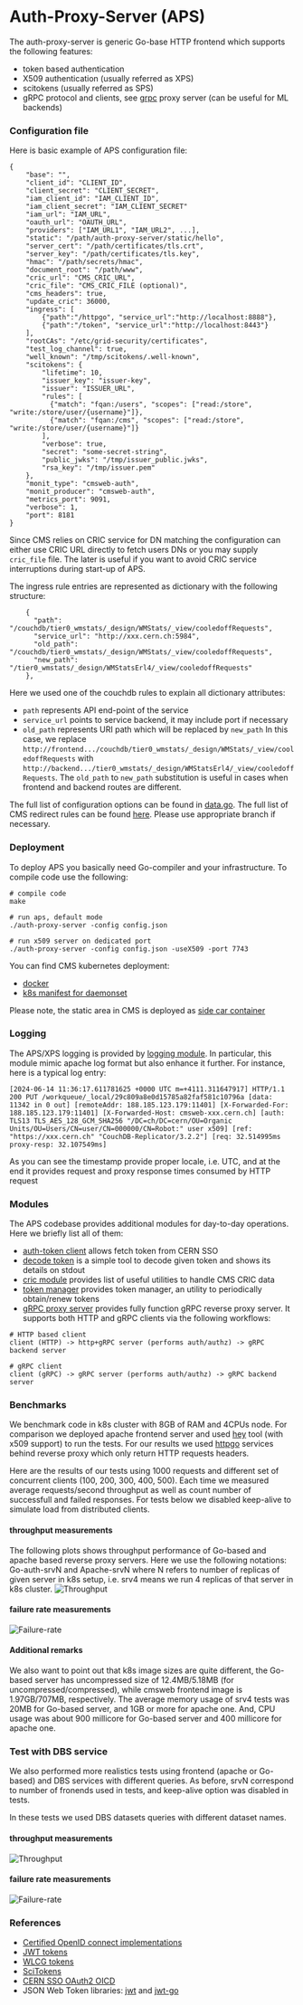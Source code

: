 # Auth-Proxy-Server (APS)
The auth-proxy-server is generic Go-base HTTP frontend which supports the
following features:
- token based authentication
- X509 authentication (usually referred as XPS)
- scitokens (usually referred as SPS)
- gRPC protocol and clients, see [grpc](grpc/README.md) proxy server
(can be useful for ML backends)

### Configuration file
Here is basic example of APS configuration file:
```
{
    "base": "",
    "client_id": "CLIENT_ID",
    "client_secret": "CLIENT_SECRET",
    "iam_client_id": "IAM_CLIENT_ID",
    "iam_client_secret": "IAM_CLIENT_SECRET"
    "iam_url": "IAM_URL",
    "oauth_url": "OAUTH_URL",
    "providers": ["IAM_URL1", "IAM_URL2", ...],
    "static": "/path/auth-proxy-server/static/hello",
    "server_cert": "/path/certificates/tls.crt",
    "server_key": "/path/certificates/tls.key",
    "hmac": "/path/secrets/hmac",
    "document_root": "/path/www",
    "cric_url": "CMS_CRIC_URL",
    "cric_file": "CMS_CRIC_FILE (optional)",
    "cms_headers": true,
    "update_cric": 36000,
    "ingress": [
        {"path":"/httpgo", "service_url":"http://localhost:8888"},
        {"path":"/token", "service_url":"http://localhost:8443"}
    ],
    "rootCAs": "/etc/grid-security/certificates",
    "test_log_channel": true,
    "well_known": "/tmp/scitokens/.well-known",
    "scitokens": {
        "lifetime": 10,
        "issuer_key": "issuer-key",
        "issuer": "ISSUER_URL",
        "rules": [
          {"match": "fqan:/users", "scopes": ["read:/store", "write:/store/user/{username}"]},
          {"match": "fqan:/cms", "scopes": ["read:/store", "write:/store/user/{username}"]}
        ],
        "verbose": true,
        "secret": "some-secret-string",
        "public_jwks": "/tmp/issuer_public.jwks",
        "rsa_key": "/tmp/issuer.pem"
    },
    "monit_type": "cmsweb-auth",
    "monit_producer": "cmsweb-auth",
    "metrics_port": 9091,
    "verbose": 1,
    "port": 8181
}
```
Since CMS relies on CRIC service for DN matching the configuration can either
use CRIC URL directly to fetch users DNs or you may supply `cric_file` file.
The later is useful if you want to avoid CRIC service interruptions during
start-up of APS.

The ingress rule entries are represented as dictionary with the following
structure:
```
    {
      "path": "/couchdb/tier0_wmstats/_design/WMStats/_view/cooledoffRequests",
      "service_url": "http://xxx.cern.ch:5984",
      "old_path": "/couchdb/tier0_wmstats/_design/WMStats/_view/cooledoffRequests",
      "new_path": "/tier0_wmstats/_design/WMStatsErl4/_view/cooledoffRequests"
    },
```
Here we used one of the couchdb rules to explain all dictionary attributes:
- `path` represents API end-point of the service
- `service_url` points to service backend, it may include port if necessary
- `old_path` represents URI path which will be replaced by `new_path`
In this case, we replace `http://frontend.../couchdb/tier0_wmstats/_design/WMStats/_view/cooledoffRequests`
with `http://backend.../tier0_wmstats/_design/WMStatsErl4/_view/cooledoffRequests`.
The `old_path` to `new_path` substitution is useful in cases when frontend
and backend routes are different.

The full list of configuration options can be found in [data.go](../data.go).
The full list of CMS redirect rules can be found
[here](https://gitlab.cern.ch/cmsweb-k8s/services_config/-/tree/preprod/auth-proxy-server?ref_type=heads).
Please use appropriate branch if necessary.

### Deployment
To deploy APS you basically need Go-compiler and your infrastructure.
To compile code use the following:
```
# compile code
make

# run aps, default mode
./auth-proxy-server -config config.json

# run x509 server on dedicated port
./auth-proxy-server -config config.json -useX509 -port 7743
```
You can find CMS kubernetes deployment:
- [docker](https://github.com/dmwm/CMSKubernetes/blob/master/docker/auth-proxy-server/Dockerfile)
- [k8s manifest for daemonset](https://github.com/dmwm/CMSKubernetes/blob/master/kubernetes/cmsweb/daemonset/auth-proxy-server.yaml)

Please note, the static area in CMS is deployed as 
[side car container](https://github.com/dmwm/CMSKubernetes/blob/master/kubernetes/cmsweb/daemonset/auth-proxy-server.yaml#L143)

### Logging
The APS/XPS logging is provided by
[logging module](../logging/logging.go). In particular, this module mimic
apache log format but also enhance it further. For instance, here is a typical
log entry:
```
[2024-06-14 11:36:17.611781625 +0000 UTC m=+4111.311647917] HTTP/1.1 200 PUT /workqueue/_local/29c809a8e0d15785a82faf581c10796a [data: 11342 in 0 out] [remoteAddr: 188.185.123.179:11401] [X-Forwarded-For: 188.185.123.179:11401] [X-Forwarded-Host: cmsweb-xxx.cern.ch] [auth: TLS13 TLS_AES_128_GCM_SHA256 "/DC=ch/DC=cern/OU=Organic Units/OU=Users/CN=user/CN=000000/CN=Robot:" user x509] [ref: "https://xxx.cern.ch" "CouchDB-Replicator/3.2.2"] [req: 32.514995ms proxy-resp: 32.107549ms]
```
As you can see the timestamp provide proper locale, i.e. UTC, and at the end it
provides request and proxy response times consumed by HTTP request

### Modules
The APS codebase provides additional modules for day-to-day operations. Here we
briefly list all of them:
- [auth-token client](client/README.md) allows fetch token from CERN SSO
- [decode token](decode/README.md) is a simple tool to decode given token and shows its details
  on stdout
- [cric module](cric/README.md) provides list of useful utilities to handle CMS
  CRIC data
- [token manager](manager/README.md) provides token manager, an utility to
  periodically obtain/renew tokens 
- [gRPC proxy server](grpc/README.md) provides fully function gRPC reverse
  proxy server. It supports both HTTP and gRPC clients via the following
  workflows:
```
# HTTP based client
client (HTTP) -> http+gRPC server (performs auth/authz) -> gRPC backend server

# gRPC client
client (gRPC) -> gRPC server (performs auth/authz) -> gRPC backend server
```

### Benchmarks
We benchmark code in k8s cluster with 8GB of RAM and 4CPUs node. For comparison
we deployed apache frontend server and used
[hey](https://github.com/vkuznet/hey) tool (with x509 support) to run the
tests. For our results we used [httpgo](docs/httpgo.go) services behind
reverse proxy which only return HTTP requests headers.

Here are the results of our tests using 1000 requests and different set of
concurrent clients (100, 200, 300, 400, 500). Each time we measured average
requests/second throughput as well as count number of successfull and failed
responses. For tests below we disabled keep-alive to simulate load from
distributed clients.

#### throughput measurements
The following plots shows throughput performance of Go-based and apache based
reverse proxy servers. Here we use the following notations: Go-auth-srvN and
Apache-srvN where N refers to number of replicas of given server in k8s
setup, i.e. srv4 means we run 4 replicas of that server in k8s cluster.
![Throughput](https://github.com/vkuznet/auth-proxy-server/raw/master/docs/perf-rps.png)

#### failure rate measurements
![Failure-rate](https://github.com/vkuznet/auth-proxy-server/raw/master/docs/perf-failure.png)

#### Additional remarks
We also want to point out that k8s image sizes are quite different, the
Go-based server has uncompressed size of 12.4MB/5.18MB (for uncompressed/compressed),
while cmsweb frontend image is 1.97GB/707MB, respectively. The average memory
usage of srv4 tests was 20MB for Go-based server, and 1GB or more for apache one.
And, CPU usage was about 900 millicore for Go-based server and 400 millicore for
apache one.

### Test with DBS service
We also performed more realistics tests using frontend (apache or Go-based) and
DBS services with different queries. As before, srvN correspond to number of
fronends used in tests, and keep-alive option was disabled in tests.

In these tests we used DBS datasets queries with different dataset names.

#### throughput measurements
![Throughput](https://github.com/vkuznet/auth-proxy-server/raw/master/docs/perf-rps-dbs.png)

#### failure rate measurements
![Failure-rate](https://github.com/vkuznet/auth-proxy-server/raw/master/docs/perf-failure-dbs.png)

### References

- [Certified OpenID connect implementations](https://openid.net/developers/certified/)
- [JWT tokens](https://jwt.io/)
- [WLCG tokens](https://github.com/WLCG-AuthZ-WG/common-jwt-profile/blob/master/profile.md)
- [SciTokens](https://scitokens.org/)
- [CERN SSO OAuth2 OICD](https://gitlab.cern.ch/authzsvc/docs/keycloak-sso-examples)
- JSON Web Token libraries: [jwt](https://github.com/pascaldekloe/jwt) and [jwt-go](https://github.com/dgrijalva/jwt-go)
